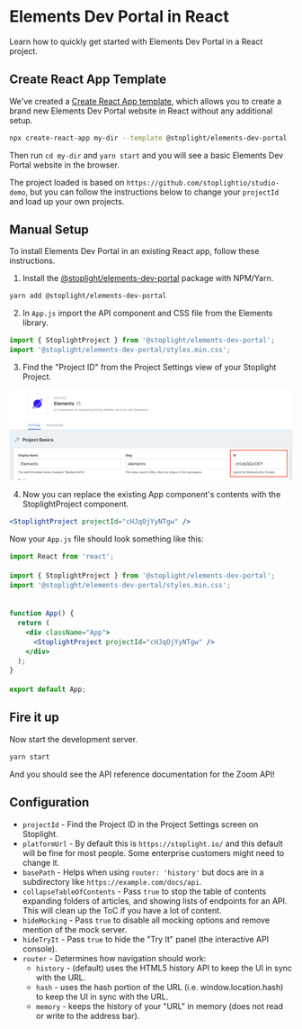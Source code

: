 # Elements Dev Portal in React

Learn how to quickly get started with Elements Dev Portal in a React project.

## Create React App Template

We've created a [Create React App template](https://github.com/stoplightio/cra-template-elements-dev-portal), which allows you to create a brand new Elements Dev Portal website in React without any additional setup.

```bash
npx create-react-app my-dir --template @stoplight/elements-dev-portal
```

Then run `cd my-dir` and `yarn start` and you will see a basic Elements Dev Portal website in the browser.

The project loaded is based on `https://github.com/stoplightio/studio-demo`, but you can follow the instructions below to change your `projectId` and load up your own projects.

## Manual Setup

To install Elements Dev Portal in an existing React app, follow these instructions.

1. Install the [@stoplight/elements-dev-portal](https://www.npmjs.com/package/@stoplight/elements-dev-portal) package with NPM/Yarn.

```bash
yarn add @stoplight/elements-dev-portal
```

2. In `App.js` import the API component and CSS file from the Elements library.

```jsx
import { StoplightProject } from '@stoplight/elements-dev-portal';
import '@stoplight/elements-dev-portal/styles.min.css';
```

3. Find the "Project ID" from the Project Settings view of your Stoplight Project.

![The product ID can be found on the Project Settings page in a text box after Display Name and Slug](../../images/projectId.png)


4. Now you can replace the existing App component's contents with the StoplightProject component.

```jsx
<StoplightProject projectId="cHJqOjYyNTgw" />
```

Now your `App.js` file should look something like this:

<!-- title: App.js -->
```jsx
import React from 'react';

import { StoplightProject } from '@stoplight/elements-dev-portal';
import '@stoplight/elements-dev-portal/styles.min.css';


function App() {
  return (
    <div className="App">
      <StoplightProject projectId="cHJqOjYyNTgw" />
    </div>
  );
}

export default App;
```

## Fire it up

Now start the development server.

```bash
yarn start
```

And you should see the API reference documentation for the Zoom API!

## Configuration

- `projectId` - Find the Project ID in the Project Settings screen on Stoplight.
- `platformUrl` - By default this is `https://stoplight.io/` and this default will be fine for most people. Some enterprise customers might need to change it.
- `basePath` - Helps when using `router: 'history'` but docs are in a subdirectory like `https://example.com/docs/api`.
- `collapseTableOfContents` - Pass `true` to stop the table of contents expanding folders of articles, and showing lists of endpoints for an API. This will clean up the ToC if you have a lot of content.
- `hideMocking` - Pass `true` to disable all mocking options and remove mention of the mock server.
- `hideTryIt` - Pass `true` to hide the "Try It" panel (the interactive API console).
- `router` -  Determines how navigation should work:
  - `history` - (default) uses the HTML5 history API to keep the UI in sync with the URL.
  - `hash` - uses the hash portion of the URL (i.e. window.location.hash) to keep the UI in sync with the URL.
  - `memory` - keeps the history of your "URL" in memory (does not read or write to the address bar).
